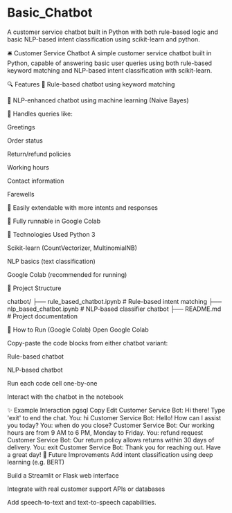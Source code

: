 # Basic_Chatbot
A customer service chatbot built in Python with both rule-based logic and basic NLP-based intent classification using scikit-learn and python.


🛎️ Customer Service Chatbot A simple customer service chatbot built in Python, capable of answering basic user queries using both rule-based keyword matching and NLP-based intent classification with scikit-learn.

🔍 Features 🔹 Rule-based chatbot using keyword matching

🔹 NLP-enhanced chatbot using machine learning (Naive Bayes)

🔹 Handles queries like:

Greetings

Order status

Return/refund policies

Working hours

Contact information

Farewells

🔹 Easily extendable with more intents and responses

🔹 Fully runnable in Google Colab

🧠 Technologies Used Python 3

Scikit-learn (CountVectorizer, MultinomialNB)

NLP basics (text classification)

Google Colab (recommended for running)

📁 Project Structure

chatbot/ ├── rule_based_chatbot.ipynb # Rule-based intent matching ├── nlp_based_chatbot.ipynb # NLP-based classifier chatbot ├── README.md # Project documentation

🚀 How to Run (Google Colab) Open Google Colab

Copy-paste the code blocks from either chatbot variant:

Rule-based chatbot

NLP-based chatbot

Run each code cell one-by-one

Interact with the chatbot in the notebook

✨ Example Interaction pgsql Copy Edit Customer Service Bot: Hi there! Type 'exit' to end the chat. You: hi Customer Service Bot: Hello! How can I assist you today? You: when do you close? Customer Service Bot: Our working hours are from 9 AM to 6 PM, Monday to Friday. You: refund request Customer Service Bot: Our return policy allows returns within 30 days of delivery. You: exit Customer Service Bot: Thank you for reaching out. Have a great day! 📌 Future Improvements Add intent classification using deep learning (e.g. BERT)

Build a Streamlit or Flask web interface

Integrate with real customer support APIs or databases

Add speech-to-text and text-to-speech capabilities.
